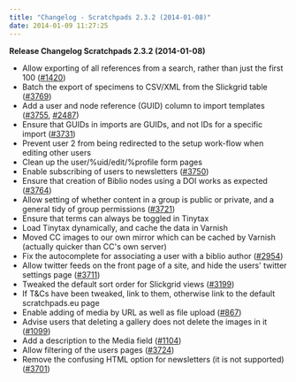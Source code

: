 ```yaml
---
title: "Changelog - Scratchpads 2.3.2 (2014-01-08)"
date: 2014-01-09 11:27:25
---
```


<strong>Release Changelog
Scratchpads 2.3.2 (2014-01-08)</strong>

- Allow exporting of all references from a search, rather than just the first 100 (<a href="http://support.scratchpads.eu/issues/1420">#1420</a>)
- Batch the export of specimens to CSV/XML from the Slickgrid table (<a href="http://support.scratchpads.eu/issues/3769">#3769</a>)
- Add a user and node reference (GUID) column to import templates (<a href="http://support.scratchpads.eu/issues/3755">#3755</a>, <a href="http://support.scratchpads.eu/issues/2487">#2487</a>)
- Ensure that GUIDs in imports are GUIDs, and not IDs for a specific import (<a href="http://support.scratchpads.eu/issues/3731">#3731</a>)
- Prevent user 2 from being redirected to the setup work-flow when editing other users
- Clean up the user/%uid/edit/%profile form pages
- Enable subscribing of users to newsletters (<a href="http://support.scratchpads.eu/issues/3750">#3750</a>)
- Ensure that creation of Biblio nodes using a DOI works as expected (<a href="http://support.scratchpads.eu/issues/3764">#3764</a>)
- Allow setting of whether content in a group is public or private, and a general tidy of group permissions (<a href="http://support.scratchpads.eu/issues/3721">#3721</a>)
- Ensure that terms can always be toggled in Tinytax
- Load Tinytax dynamically, and cache the data in Varnish
- Moved CC images to our own mirror which can be cached by Varnish (actually quicker than CC's own server)
- Fix the autocomplete for associating a user with a biblio author (<a href="http://support.scratchpads.eu/issues/2954">#2954</a>)
- Allow twitter feeds on the front page of a site, and hide the users' twitter settings page (<a href="http://support.scratchpads.eu/issues/3711">#3711</a>)
- Tweaked the default sort order for Slickgrid views (<a href="http://support.scratchpads.eu/issues/3199">#3199</a>)
- If T&Cs have been tweaked, link to them, otherwise link to the default scratchpads.eu page
- Enable adding of media by URL as well as file upload (<a href="http://support.scratchpads.eu/issues/867">#867</a>)
- Advise users that deleting a gallery does not delete the images in it (<a href="http://support.scratchpads.eu/issues/1099">#1099</a>)
- Add a description to the Media field (<a href="http://support.scratchpads.eu/issues/1104">#1104</a>)
- Allow filtering of the users pages (<a href="http://support.scratchpads.eu/issues/3724">#3724</a>)
- Remove the confusing HTML option for newsletters (it is not supported) (<a href="http://support.scratchpads.eu/issues/3701">#3701</a>)
